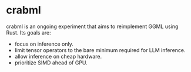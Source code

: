 # crabml

crabml is an ongoing experiment that aims to reimplement GGML using Rust. Its goals are:

- focus on inference only.
- limit tensor operators to the bare minimum required for LLM inference.
- allow inference on cheap hardware.
- prioritize SIMD ahead of GPU.
